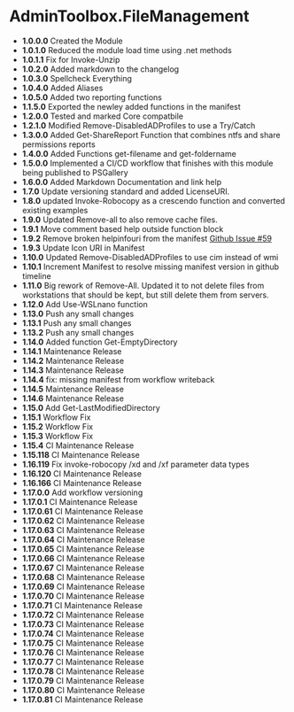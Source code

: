 # **AdminToolbox.FileManagement**

* **1.0.0.0** Created the Module
* **1.0.1.0** Reduced the module load time using .net methods
* **1.0.1.1** Fix for Invoke-Unzip
* **1.0.2.0** Added markdown to the changelog
* **1.0.3.0** Spellcheck Everything
* **1.0.4.0** Added Aliases
* **1.0.5.0** Added two reporting functions
* **1.1.5.0** Exported the newley added functions in the manifest
* **1.2.0.0** Tested and marked Core compatbile
* **1.2.1.0** Modified Remove-DisabledADProfiles to use a Try/Catch
* **1.3.0.0** Added Get-ShareReport Function that combines ntfs and share permissions reports
* **1.4.0.0** Added Functions get-filename and get-foldername
* **1.5.0.0** Implemented a CI/CD workflow that finishes with this module being published to PSGallery
* **1.6.0.0** Added Markdown Documentation and link help
* **1.7.0** Update versioning standard and added LicenseURI.
* **1.8.0** updated Invoke-Robocopy as a crescendo function and converted existing examples
* **1.9.0** Updated Remove-all to also remove cache files.
* **1.9.1** Move comment based help outside function block
* **1.9.2** Remove broken helpinfouri from the manifest [Github Issue #59](https://github.com/TheTaylorLee/AdminToolbox/issues/59)
* **1.9.3** Update Icon URI in Manifest
* **1.10.0** Updated Remove-DisabledADProfiles to use cim instead of wmi
* **1.10.1** Increment Manifest to resolve missing manifest version in github timeline
* **1.11.0** Big rework of Remove-All. Updated it to not delete files from workstations that should be kept, but still delete them from servers.
* **1.12.0** Add Use-WSLnano function
* **1.13.0** Push any small changes
* **1.13.1** Push any small changes
* **1.13.2** Push any small changes
* **1.14.0** Added function Get-EmptyDirectory
* **1.14.1** Maintenance Release
* **1.14.2** Maintenance Release
* **1.14.3** Maintenance Release
* **1.14.4** fix: missing manifest from workflow writeback
* **1.14.5** Maintenance Release
* **1.14.6** Maintenance Release
* **1.15.0** Add Get-LastModifiedDirectory
* **1.15.1** Workflow Fix
* **1.15.2** Workflow Fix
* **1.15.3** Workflow Fix
* **1.15.4** CI Maintenance Release
* **1.15.118** CI Maintenance Release
* **1.16.119** Fix invoke-robocopy /xd and /xf parameter data types
* **1.16.120** CI Maintenance Release
* **1.16.166** CI Maintenance Release
* **1.17.0.0** Add workflow versioning
* **1.17.0.1** CI Maintenance Release
* **1.17.0.61** CI Maintenance Release
* **1.17.0.62** CI Maintenance Release
* **1.17.0.63** CI Maintenance Release
* **1.17.0.64** CI Maintenance Release
* **1.17.0.65** CI Maintenance Release
* **1.17.0.66** CI Maintenance Release
* **1.17.0.67** CI Maintenance Release
* **1.17.0.68** CI Maintenance Release
* **1.17.0.69** CI Maintenance Release
* **1.17.0.70** CI Maintenance Release
* **1.17.0.71** CI Maintenance Release
* **1.17.0.72** CI Maintenance Release
* **1.17.0.73** CI Maintenance Release
* **1.17.0.74** CI Maintenance Release
* **1.17.0.75** CI Maintenance Release
* **1.17.0.76** CI Maintenance Release
* **1.17.0.77** CI Maintenance Release
* **1.17.0.78** CI Maintenance Release
* **1.17.0.79** CI Maintenance Release
* **1.17.0.80** CI Maintenance Release
* **1.17.0.81** CI Maintenance Release
